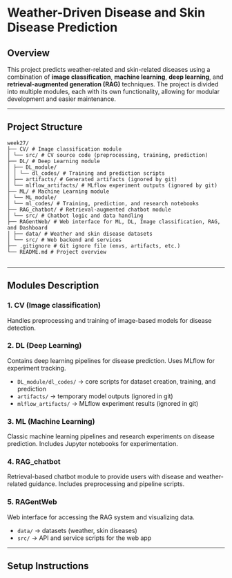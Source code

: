 ﻿# Weather-Driven Disease and Skin Disease Prediction

## Overview
This project predicts weather-related and skin-related diseases using a combination of **image classification**, **machine learning**, **deep learning**, and **retrieval-augmented generation (RAG)** techniques. The project is divided into multiple modules, each with its own functionality, allowing for modular development and easier maintenance.

---

## Project Structure

```
week27/
├── CV/ # Image classification module
│ └── src/ # CV source code (preprocessing, training, prediction)
├── DL/ # Deep Learning module
│ ├── DL_module/
│ │ └── dl_codes/ # Training and prediction scripts
│ ├── artifacts/ # Generated artifacts (ignored by git)
│ └── mlflow_artifacts/ # MLflow experiment outputs (ignored by git)
├── ML/ # Machine Learning module
│ └── ML_module/
│ └── ml_codes/ # Training, prediction, and research notebooks
├── RAG_chatbot/ # Retrieval-augmented chatbot module
│ └── src/ # Chatbot logic and data handling
├── RAGentWeb/ # Web interface for ML, DL, Image classification, RAG, and Dashboard
│ ├── data/ # Weather and skin disease datasets
│ └── src/ # Web backend and services
├── .gitignore # Git ignore file (envs, artifacts, etc.)
└── README.md # Project overview


```
---

## Modules Description

### 1. CV (Image classification)
Handles preprocessing and training of image-based models for disease detection.

### 2. DL (Deep Learning)
Contains deep learning pipelines for disease prediction. Uses MLflow for experiment tracking.  
- `DL_module/dl_codes/` → core scripts for dataset creation, training, and prediction  
- `artifacts/` → temporary model outputs (ignored in git)  
- `mlflow_artifacts/` → MLflow experiment results (ignored in git)

### 3. ML (Machine Learning)
Classic machine learning pipelines and research experiments on disease prediction. Includes Jupyter notebooks for experimentation.

### 4. RAG_chatbot
Retrieval-based chatbot module to provide users with disease and weather-related guidance. Includes preprocessing and pipeline scripts.

### 5. RAGentWeb
Web interface for accessing the RAG system and visualizing data.  
- `data/` → datasets (weather, skin diseases)  
- `src/` → API and service scripts for the web app  

---

## Setup Instructions



